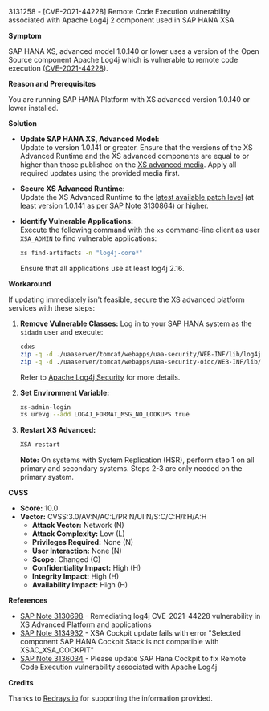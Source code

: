 3131258 - [CVE-2021-44228] Remote Code Execution vulnerability associated with Apache Log4j 2 component used in SAP HANA XSA

**Symptom**

SAP HANA XS, advanced model 1.0.140 or lower uses a version of the Open Source component Apache Log4j which is vulnerable to remote code execution ([CVE-2021-44228](https://nvd.nist.gov/vuln/detail/CVE-2021-44228)).

**Reason and Prerequisites**

You are running SAP HANA Platform with XS advanced version 1.0.140 or lower installed.

**Solution**

- **Update SAP HANA XS, Advanced Model:**  
  Update to version 1.0.141 or greater. Ensure that the versions of the XS Advanced Runtime and the XS advanced components are equal to or higher than those published on the [XS advanced media](https://me.sap.com/notes/2711421). Apply all required updates using the provided media first.

- **Secure XS Advanced Runtime:**  
  Update the XS Advanced Runtime to the [latest available patch level](https://launchpad.support.sap.com/#/softwarecenter/template/products/%20_APP=00200682500000001943&_EVENT=DISPHIER&HEADER=Y&FUNCTIONBAR=N&EVENT=TREE&NE=NAVIGATE&ENR=73555000100200004274&V=MAINT&TA=ACTUAL&PAGE=SEARCH/SAP%20EXTENDED%20APP%20SERVICES%201) (at least version 1.0.141 as per [SAP Note 3130864](https://me.sap.com/notes/3130864)) or higher.

- **Identify Vulnerable Applications:**  
  Execute the following command with the `xs` command-line client as user `XSA_ADMIN` to find vulnerable applications:

  ```bash
  xs find-artifacts -n "log4j-core*"
  ```

  Ensure that all applications use at least log4j 2.16.

**Workaround**

If updating immediately isn't feasible, secure the XS advanced platform services with these steps:

1. **Remove Vulnerable Classes:**
   Log in to your SAP HANA system as the `sidadm` user and execute:

   ```bash
   cdxs
   zip -q -d ./uaaserver/tomcat/webapps/uaa-security/WEB-INF/lib/log4j-core-*.jar org/apache/logging/log4j/core/lookup/JndiLookup.class
   zip -q -d ./uaaserver/tomcat/webapps/uaa-security-oidc/WEB-INF/lib/log4j-core-*.jar org/apache/logging/log4j/core/lookup/JndiLookup.class
   ```

   Refer to [Apache Log4j Security](https://logging.apache.org/log4j/2.x/security.html) for more details.

2. **Set Environment Variable:**
   ```bash
   xs-admin-login
   xs urevg --add LOG4J_FORMAT_MSG_NO_LOOKUPS true
   ```

3. **Restart XS Advanced:**
   ```bash
   XSA restart
   ```

   **Note:** On systems with System Replication (HSR), perform step 1 on all primary and secondary systems. Steps 2-3 are only needed on the primary system.

**CVSS**

- **Score:** 10.0
- **Vector:** CVSS:3.0/AV:N/AC:L/PR:N/UI:N/S:C/C:H/I:H/A:H
  - **Attack Vector:** Network (N)
  - **Attack Complexity:** Low (L)
  - **Privileges Required:** None (N)
  - **User Interaction:** None (N)
  - **Scope:** Changed (C)
  - **Confidentiality Impact:** High (H)
  - **Integrity Impact:** High (H)
  - **Availability Impact:** High (H)

**References**

- [SAP Note 3130698](https://me.sap.com/notes/3130698) - Remediating log4j CVE-2021-44228 vulnerability in XS Advanced Platform and applications
- [SAP Note 3134932](https://me.sap.com/notes/3134932) - XSA Cockpit update fails with error "Selected component SAP HANA Cockpit Stack is not compatible with XSAC_XSA_COCKPIT"
- [SAP Note 3136034](https://me.sap.com/notes/3136034) - Please update SAP Hana Cockpit to fix Remote Code Execution vulnerability associated with Apache Log4j

**Credits**

Thanks to [Redrays.io](https://redrays.io) for supporting the information provided.